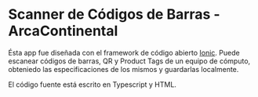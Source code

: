 # Scanner de Códigos de Barras - ArcaContinental

Ésta app fue diseñada con el framework de código abierto [Ionic](https://ionicframework.com/framework). Puede escanear códigos de barras, QR y Product Tags de un equipo de cómputo, obteniedo las especificaciones de los mismos y guardarlas localmente. 

El código fuente está escrito en Typescript y HTML.
